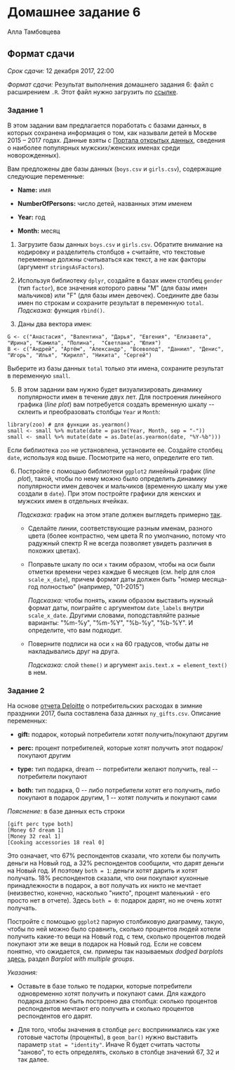 Домашнее задание 6
================
Алла Тамбовцева

Формат сдачи
------------

*Срок сдачи:* 12 декабря 2017, 22:00

*Формат сдачи:* Результат выполнения домашнего задания 6: файл с расширением `.R`. Этот файл нужно загрузить по [ссылке](https://www.dropbox.com/request/gRSzGjPot9knhcxw3lmD). 


### Задание 1

В этом задании вам предлагается поработать с базами данных, в которых сохранена информация о том, как называли детей в Москве 2015 – 2017 годах. Данные взяты с [Портала открытых данных](https://data.mos.ru/opendata/), сведения о наиболее популярных мужских/женских именах среди новорожденных).

Вам предложены две базы данных (`boys.csv` и `girls.csv`), содержащие следующие переменные:

* **Name:** имя

* **NumberOfPersons:** число детей, названных этим именем

* **Year:** год

* **Month:** месяц


1. Загрузите базы данных `boys.csv` и `girls.csv`. Обратите внимание на кодировку и разделитель столбцов + считайте, что текстовые переменные должны считываться как текст, а не как факторы (аргумент `stringsAsFactors`).

2. Используя библиотеку `dplyr`, создайте в базах имен столбец `gender` (тип `factor`), все значения которого равны "M" (для базы имен мальчиков) или "F" (для базы имен девочек). Соедините две базы имен по строкам и сохраните результат в переменную `total`. *Подсказка:* функция `rbind()`.

4.  Даны два вектора имен:

```
G <- c("Анастасия", "Валентина", "Дарья", "Евгения", "Елизавета",  "Ирина", "Камила", "Полина",  "Светлана", "Юлия")
B <- c("Андрей", "Артём", "Александр", "Всеволод", "Даниил", "Денис", "Игорь", "Илья", "Кирилл", "Никита", "Сергей")
```

Выберите из базы данных `total` только эти имена, сохраните результат в переменную `small`.

5. В этом задании вам нужно будет визуализировать динамику популярности имен в течение двух лет. Для построения линейного графика (*line plot*) вам потребуется создать временную шкалу -- склеить и преобразовать столбцы `Year` и `Month`: 

```
library(zoo) # для функции as.yearmon()
small <- small %>% mutate(date = paste(Year, Month, sep = "-"))
small <- small %>% mutate(date = as.Date(as.yearmon(date, "%Y-%b")))
```

Если библиотека `zoo` не установлена, установите ее. Создайте столбец `date`, используя код выше. Посмотрите на него, определите его тип.

6. Постройте с помощью библиотеки `ggplot2` линейный график (*line plot*), такой, чтобы по нему можно было определить динамику популярности имен девочек и мальчиков (временную шкалу мы уже создали в `date`). При этом постройте графики для женских и мужских имен в отдельных ячейках. 

     *Подсказка:* график на этом этапе должен выглядеть примерно [так](https://github.com/allatambov/R-programming-4/blob/master/homeworks/hw6/problem1.png).

     * Сделайте линии, соответствующие разным именам, разного цвета (более контрастно, чем цвета R по умолчанию, потому что радужный спектр R не всегда позволяет увидеть различия в похожих цветах).

     * Поправьте шкалу по оси `x` таким образом, чтобы на оси были отметки времени через каждые 6 месяцев (см. help для слоя `scale_x_date`), причем формат даты должен быть "номер месяца-год полностью" (например, "01-2015")

         *Подсказка:* чтобы понять, каким образом выставить нужный формат даты, поиграйте с аргументом `date_labels` внутри `scale_x_date`. Другими словами, поподставляйте разные варианты: "%m-%y", "%m-%Y", "%b-%y", "%b-%Y". И определите, что вам подходит.

     * Поверните подписи на оси `x` на 60 градусов, чтобы даты не накладывались друг на друга. 

         *Подсказка:* слой `theme()` и аргумент `axis.text.x = element_text()` в нем. 

### Задание 2

На основе [отчета Deloitte](https://www2.deloitte.com/ru/en/pages/consumer-business/articles/2016/new-year-spending-survey-2017.html) о потребительских расходах в зимние праздники 2017, была составлена база данных `ny_gifts.csv`. Описание переменных:

* **gift:** подарок, который потребители хотят получить/покупают другим 

* **perc:** процент потребителей, которые хотят получить этот подарок/покупают другим 

* **type:** тип подарка, dream -- потребители желают получить, real -- потребители покупают 

* **both:** тип подарка, 0 -- либо потребители хотят его получить, либо покупают в подарок другим, 1 -- хотят получить и покупают сами 

*Пояснение:* в базе данных есть строки 

```
[gift perc type both]
[Money 67 dream 1]
[Money 32 real 1]
[Cooking accessories 18 real 0]
```

Это означает, что 67% респондентов сказали, что хотели бы получить деньги на Новый год, а 32% респондентов сообщили, что дарят деньги на Новый год. И поэтому `both = 1`: деньги хотят дарить и хотят получать. 18% респондентов сказали, что они покупают кухонные принадлежности в подарок, а вот получать их никто не мечтает (неизвестно, конечно, насколько "никто", процент маленький - его просто нет в отчете). Здесь `both = 0`:  подарок дарят, но не очень хотят получать.

Постройте с помощью `ggplot2` парную столбиковую диаграмму, такую, чтобы по ней можно было сравнить, сколько процентов людей хотели получить какие-то вещи на Новый год, с тем, сколько процентов людей покупают эти же вещи в подарок на Новый год. Если не совсем понятно, что ожидается, см. примеры так называемых *dodged barplots* [здесь](http://www.sthda.com/english/wiki/ggplot2-barplots-quick-start-guide-r-software-and-data-visualization), раздел *Barplot with multiple groups*.  

*Указания:*

* Оставьте в базе только те подарки, которые потребители одновременно хотят получить и покупают сами. Для каждого подарка должно быть построено два столбца: сколько процентов респондентов мечтают его получить и сколько процентов респондентов его дарят.

* Для того, чтобы значения в столбце `perc` воспринимались как уже готовые частоты (проценты), в `geom_bar()` нужно выставить параметр `stat = "identity"`. Иначе R будет считать частоты "заново", то есть определять, сколько в столбце значений 67, 32 и так далее.
